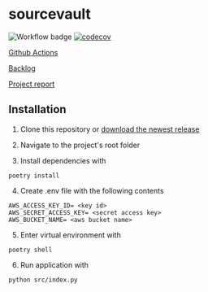# sourcevault

![Workflow badge](https://github.com/Yytsi/sourcevault/workflows/CI/badge.svg)
[![codecov](https://codecov.io/gh/Yytsi/sourcevault/graph/badge.svg?token=2QSRCPDGGL)](https://codecov.io/gh/Yytsi/sourcevault)  

[Github Actions](https://github.com/Yytsi/sourcevault/actions)

[Backlog](https://docs.google.com/spreadsheets/d/1Kn8T_J5zpqmHX5HLiwrYFkmAaxSycxQrstnDQTh-bX0/edit#gid=427790378)

[Project report](https://docs.google.com/document/d/1hg1qGdubuWRNK4Pc0Bq5i8aquXfQrKJ10svzgk8NHvM/edit)

## Installation

1. Clone this repository or [download the newest release](https://github.com/Yytsi/sourcevault/releases)  

2. Navigate to the project's root folder   

3. Install dependencies with  
```
poetry install
```

4. Create .env file with the following contents
```
AWS_ACCESS_KEY_ID= <key id>
AWS_SECRET_ACCESS_KEY= <secret access key>
AWS_BUCKET_NAME= <aws bucket name>
```

5. Enter virtual environment with
```
poetry shell
```

6. Run application with  
```
python src/index.py
```
